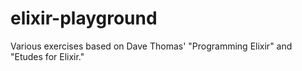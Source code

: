# elixir-playground

Various exercises based on Dave Thomas' "Programming Elixir" and "Etudes for Elixir."